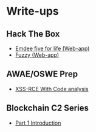 # Write-ups

## Hack The Box
  - [Emdee five for life (Web-app)](/2019/June/web-app/emdee-five-for-life.html)
  - [Fuzzy (Web-app)](/2019/June/web-app/fuzzy-htb/writeup.html)

## AWAE/OSWE Prep
- [XSS-RCE With Code analysis](/2019/awae/xss-rce.html)

## Blockchain C2 Series

- [Part 1 Introduction](/2019/August/Blockchain/parts/1/Introduction.html)

